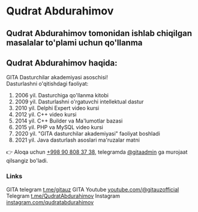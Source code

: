 <h1>Qudrat Abdurahimov</h1>
<h2>Qudrat Abdurahimov tomonidan ishlab chiqilgan masalalar to'plami uchun qo'llanma</h2>
<h2>Qudrat Abdurahimov haqida:</h2>
<p>
GITA Dasturchilar akademiyasi asoschisi!<br>
Dasturlashni o'qitishdagi faoliyat:<br>
<ol>
  <li>2006 yil. Dasturchiga qo'llanma kitobi</li>  
  <li>2009 yil. Dasturlashni o'rgatuvchi intellektual dastur</li>  
  <li>2010 yil. Delphi Expert video kursi</li>  
  <li>2012 yil. C++ video kursi</li>  
  <li>2014 yil. C++ Builder va Ma'lumotlar bazasi</li>  
  <li>2015 yil. PHP va MySQL video kursi</li>  
  <li>2020 yil. "GITA dasturchilar akademiyasi" faoliyat boshladi</li>  
  <li>2021 yil. Java dasturlash asoslari ma'ruzalar matni</li>  
</ol>
👉 Aloqa uchun  <a href="tel:+998908083738">+998 90 808 37 38</a>, telegramda <a href="https://t.me/GitaAdmin">@gitaadmin</a> ga murojaat qilsangiz bo'ladi.
</p>
<h3>Links</h3> 
GITA telegram
<a href="https://t.me/gitauz">t.me/gitauz</a>
GITA Youtube
<a href="https://youtube.com/@gitauzofficial">youtube.com/@gitauzofficial</a>
Telegram
<a href="https://t.me/QudratAbdurahimov">t.me/QudratAbdurahimov</a>
Instagram
<a href="https://instagram.com/qudratabdurahimov">instagram.com/qudratabdurahimov</a>
